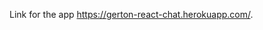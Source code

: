 Link for the app <a href="https://gerton-react-chat.herokuapp.com/" target="_blank">https://gerton-react-chat.herokuapp.com/</a>.
